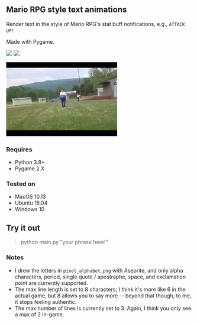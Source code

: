 ## Mario RPG style text animations

Render text in the style of Mario RPG's stat buff notifications, e.g., `ATTACK UP!`

Made with Pygame.

![](./example/geno.gif) ![](./example/serenity.gif)

![](./example/darwin.gif)

### Requires

- Python 3.8+
- Pygame 2.X

### Tested on

- MacOS 10.13
- Ubuntu 18.04
- Windows 10

## Try it out

> python main.py "your phrase here!"

### Notes

- I drew the letters in `pixel_alphabet.png` with Aseprite, and only alpha characters, period, single quote / apostraphe, space, and exclamation point are currently supported.
- The max line length is set to 8 characters; I think it's more like 6 in the actual game, but 8 allows you to say more -- beyond that though, to me, it stops feeling authentic.
- The max number of lines is currently set to 3. Again, I think you only see a max of 2 in-game.
